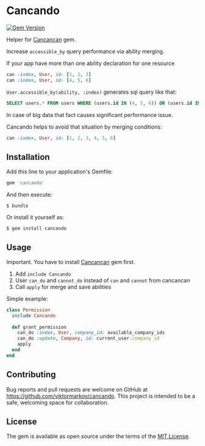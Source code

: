 # Cancando
[![Gem Version](https://badge.fury.io/rb/cancando.svg)](https://badge.fury.io/rb/cancando)

Helper for [Cancancan](https://github.com/CanCanCommunity/cancancan) gem.

Increase `accessible_by` query performance via ability merging.

If your app have more than one ability declaration for one resource
```ruby
can :index, User, id: [1, 2, 3]
can :index, User, id: [4, 5, 6]
```
`User.accessible_by(ability, :index)` generates sql query like that:
```sql
SELECT users.* FROM users WHERE (users.id IN (4, 5, 6)) OR (users.id IN (1, 2, 3))
```

In case of big data that fact causes significant performance issue.

Cancando helps to avoid that situation by merging conditions:
```ruby
can :index, User, id: [1, 2, 3, 4, 5, 6]
```

## Installation

Add this line to your application's Gemfile:

```ruby
gem 'cancando'
```

And then execute:

    $ bundle

Or install it yourself as:

    $ gem install cancando

## Usage

Important. You have to install [Cancancan](https://github.com/CanCanCommunity/cancancan) gem first.

1) Add `include Cancando`
2) User `can_do` and `cannot_do` instead of `can` and `cannot` from cancancan
3) Call `apply` for merge and save abilities

Simple example:
```ruby
class Permission
  include Cancando
  
  def grant_permission
    can_do :index, User, company_id: available_company_ids
    can_do :update, Company, id: current_user.company_id
    apply
  end
end
```

## Contributing

Bug reports and pull requests are welcome on GitHub at https://github.com/viktormarkov/cancando. This project is intended to be a safe, welcoming space for collaboration.

## License

The gem is available as open source under the terms of the [MIT License](https://opensource.org/licenses/MIT).

